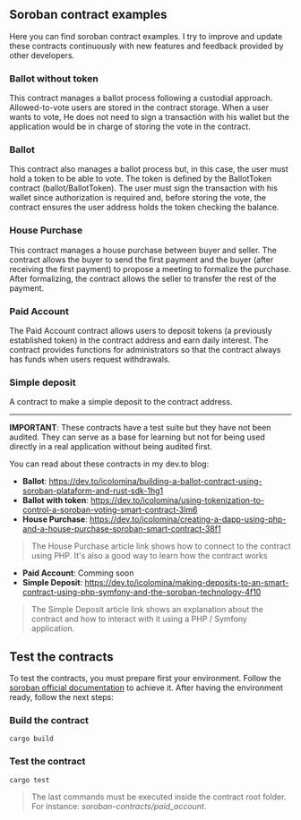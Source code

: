 ## Soroban contract examples

Here you can find soroban contract examples. I try to improve and update these contracts continuously with new features and feedback provided by other developers.

### Ballot without token
This contract manages a ballot process following a custodial approach. Allowed-to-vote users are stored in the contract storage. When a user wants to vote, He does not need to sign a transactión with his wallet but the application would be in charge of storing the vote in the contract. 

### Ballot
This contract also manages a ballot process but, in this case, the user must hold a token to be able to vote. The token is defined by the BallotToken contract (ballot/BallotToken). The user must sign the transaction with his wallet since authorization is required and, before storing the vote, the contract ensures the user address holds the token checking the balance. 

### House Purchase
This contract manages a house purchase between buyer and seller. The contract allows the buyer to send the first payment and the buyer (after receiving the first payment) to propose a meeting to formalize the purchase. After formalizing, the contract allows the seller to transfer the rest of the payment.

### Paid Account
The Paid Account contract allows users to deposit tokens (a previously established token) in the contract address and earn daily interest. The contract provides functions for administrators so that the contract always has funds when users request withdrawals.

### Simple deposit
A contract to make a simple deposit to the contract address.

-----------------------------------------------------------------------------------

**IMPORTANT**: These contracts have a test suite but they have not been audited. They can serve as a base for learning but not for being used directly 
in a real application without being audited first.

You can read about these contracts in my dev.to blog:

- **Ballot**: https://dev.to/icolomina/building-a-ballot-contract-using-soroban-plataform-and-rust-sdk-1hg1
- **Ballot with token**: https://dev.to/icolomina/using-tokenization-to-control-a-soroban-voting-smart-contract-3lm6
- **House Purchase**: https://dev.to/icolomina/creating-a-dapp-using-php-and-a-house-purchase-soroban-smart-contract-38f1

> The House Purchase article link shows how to connect to the contract using PHP. It's also a good way to learn how the contract works

- **Paid Account**: Comming soon
- **Simple Deposit**: https://dev.to/icolomina/making-deposits-to-an-smart-contract-using-php-symfony-and-the-soroban-technology-4f10

> The Simple Deposit article link shows an explanation about the contract and how to interact with it using a PHP / Symfony application.

## Test the contracts

To test the contracts, you must prepare first your environment. Follow the [soroban official documentation](https://developers.stellar.org/docs/build/smart-contracts/getting-started/setup) to achieve it.
After having the environment ready, follow the next steps:

### Build the contract

```shell
cargo build
```

### Test the contract
```shell
cargo test
```

> The last commands must be executed inside the contract root folder. For instance: *soroban-contracts/paid_account*.
